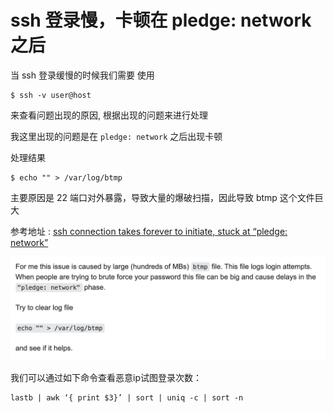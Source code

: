 # ssh 登录慢，卡顿在 pledge: network 之后

当 ssh 登录缓慢的时候我们需要 使用 

```
$ ssh -v user@host
```

来查看问题出现的原因, 根据出现的问题来进行处理

我这里出现的问题是在 `pledge: network` 之后出现卡顿

处理结果

```
$ echo "" > /var/log/btmp
```

主要原因是 22 端口对外暴露，导致大量的爆破扫描，因此导致 btmp 这个文件巨大

参考地址 : [ssh connection takes forever to initiate, stuck at “pledge: network”](https://serverfault.com/questions/792486/ssh-connection-takes-forever-to-initiate-stuck-at-pledge-network)

![-w666](./media/15988538109394/15988540906012.jpg)


我们可以通过如下命令查看恶意ip试图登录次数：

```
lastb | awk ‘{ print $3}’ | sort | uniq -c | sort -n
```